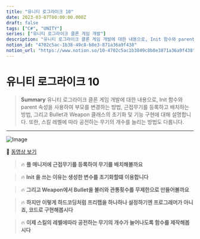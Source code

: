 ```yaml
---
title: "유니티 로그라이크 10"
date: 2023-03-07T00:00:00.000Z
draft: false
tags: ["C#", "UNITY"]
series: ["유니티 로그라이크 클론 게임 개발"]
description: "유니티 로그라이크 클론 게임 개발에 대한 내용으로, Init 함수와 parent 속성을 사용하여 부모를 변경하는 방법, 근접무기를 등록하고 배치하는 방법, 그리고 Bullet과 Weapon 클래스의 초기화 및 기능 구현에 대해 설명합니다. 또한, 스킬 레벨에 따라 공전하는 무기의 개수를 늘리는 방법도 다룹니다."
notion_id: "4702c5ac-1b38-49c8-b8e3-871a36a9f438"
notion_url: "https://www.notion.so/10-4702c5ac1b3849c8b8e3871a36a9f438"
---
```


# 유니티 로그라이크 10

> **Summary**
> 유니티 로그라이크 클론 게임 개발에 대한 내용으로, Init 함수와 parent 속성을 사용하여 부모를 변경하는 방법, 근접무기를 등록하고 배치하는 방법, 그리고 Bullet과 Weapon 클래스의 초기화 및 기능 구현에 대해 설명합니다. 또한, 스킬 레벨에 따라 공전하는 무기의 개수를 늘리는 방법도 다룹니다.

---

![Image](https://prod-files-secure.s3.us-west-2.amazonaws.com/09ccd4d5-876c-4bba-bbdf-cc77a0a11257/1f2fdfc4-74ca-4c8c-9f25-26e7785c3671/Untitled.png?X-Amz-Algorithm=AWS4-HMAC-SHA256&X-Amz-Content-Sha256=UNSIGNED-PAYLOAD&X-Amz-Credential=ASIAZI2LB466UFT76AVQ%2F20250724%2Fus-west-2%2Fs3%2Faws4_request&X-Amz-Date=20250724T083821Z&X-Amz-Expires=3600&X-Amz-Security-Token=IQoJb3JpZ2luX2VjEAAaCXVzLXdlc3QtMiJHMEUCIQCfHYT5%2FRc5U2oNxBF2auxkt%2BzxO5kqQ7o%2FIB78W1BsVgIgAlQD0GJyoDi4r3s84CYPpmUcSwAtOROV8Xolc0RvF7oq%2FwMIKRAAGgw2Mzc0MjMxODM4MDUiDKyrnKHH3bAubJRCVCrcA3v4ezkoxp%2FSxx%2Bl5ONHq%2F3lhpYIFmercJX3B2pzmXKKbbuZWtbutR8mv0MgprlXe9GSyBH5S2JQTaPj18Z19QRxdVMC0QjKbWKqy24Nad1Oo03%2FsLF2zL1%2Fa5xC%2BDYsaTGZHTcSBk60PXHWKNtck%2F2HUmPFHtlUTSEFQbpy2Z2buipuTQJob4TjSgVYisI9p%2F48E1Pal%2FWXsXugFencBNj1At04xYg8rEkaN6dL77rXuzPRwe0RvUt6pyZSq%2BGniMl60BJ94bmXxlJMD3NpAO7V8CgSnn7%2FWdUvFcuLAYNr4lR7S20MwRZVvWPAV4kNOwu8YkTB60t0Zh2p%2Fnpcu5aXEfRTeCNx5L%2Ffz1sDdJhIe3jdnxOhdJdn7VIoyMy5CuF4b%2FBDKJPKskDieHAGP%2BGqO3t8LAHz8nQfRSXecce%2FL5xXMD6rpQ13qC%2FTg4wP4C09tVT6p%2BokGUSV7%2FQejtThxof8azATE6lSEOUxdYnfOtKzLa29HDoQav8QmxZxy889yrTNLh5ro3swoaHx2hJX9osQrxIWRTPtzamPQ5%2BwCKyH8%2FWcbxUxVi3iSJWw%2FJKlWzKYAdrVb9RiHYid4lPC8HBckCZNSjpbHWzOfpZXjEQa0Sa40IgJlT9rMIrPh8QGOqUB%2Bw4oiaKd3E2GvcSiPQj%2Fnb1Il6EwPt%2Fm26hir1hBYn1gTcMTdWFBCRp6euoVYrQx1prknPFFevUXMeFffYKKU8TGbf5nEdoXkNDncvSS5pJ78LWK%2FSw1WcnqrFQLOdze5p0Dygx0e5qKeA39LQouKvHi4YP6OUTW7r4LV4hXmy4DtMDKWUKB4eqM9UAb%2BFnzaan4MQzchNO4uTzDyJl%2FoWFT7MF2&X-Amz-Signature=68e8e798aea1f21c216443aa481fd961c774003299a916e79ce3c5944ef505e1&X-Amz-SignedHeaders=host&x-amz-checksum-mode=ENABLED&x-id=GetObject)

🎥 [동영상 보기](https://www.youtube.com/watch?v=HPJVVcRKwn0&list=PLO-mt5Iu5TeZF8xMHqtT_DhAPKmjF6i3x&index=10)

> 🔥 **풀 매니저에 근접무기를 등록하여 무기를 배치해볼까요**

> 🔥 **Init 을 쓰는 이유는 생성한 변수를 초기화할떄 이용합니다**

> 🔥 **그리고 Weapon에서 Bullet을 불러와 관통횟수를 무제한으로 만들어볼까요**

> 🔥 **하지만 이렇게 하드코딩처럼 프리팹을 하나하나 설정하기엔 프로그래머가 아니죠, 코드로 구현해봅시다**

> 🔥 **이제 스킬의 레벨에따라 공전하는 무기의 개수가 늘어나도록 함수를 제작해봅시다**

